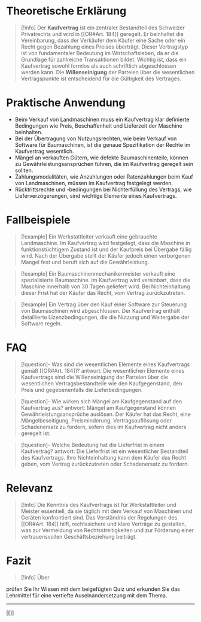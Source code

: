 # Theoretische Erklärung
>[!info] 
>Der **Kaufvertrag** ist ein zentraler Bestandteil des Schweizer Privatrechts und wird in [[OR#Art. 184]] geregelt. Er beinhaltet die Vereinbarung, dass der Verkäufer dem Käufer eine Sache oder ein Recht gegen Bezahlung eines Preises überträgt. Dieser Vertragstyp ist von fundamentaler Bedeutung im Wirtschaftsleben, da er die Grundlage für zahlreiche Transaktionen bildet. Wichtig ist, dass ein Kaufvertrag sowohl formlos als auch schriftlich abgeschlossen werden kann. Die **Willenseinigung** der Parteien über die wesentlichen Vertragspunkte ist entscheidend für die Gültigkeit des Vertrages.

# Praktische Anwendung
- Beim Verkauf von Landmaschinen muss ein Kaufvertrag klar definierte Bedingungen wie Preis, Beschaffenheit und Lieferzeit der Maschine beinhalten.
- Bei der Übertragung von Nutzungsrechten, wie beim Verkauf von Software für Baumaschinen, ist die genaue Spezifikation der Rechte im Kaufvertrag wesentlich.
- Mängel an verkauften Gütern, wie defekte Baumaschinenteile, können zu Gewährleistungsansprüchen führen, die im Kaufvertrag geregelt sein sollten.
- Zahlungsmodalitäten, wie Anzahlungen oder Ratenzahlungen beim Kauf von Landmaschinen, müssen im Kaufvertrag festgelegt werden.
- Rücktrittsrechte und -bedingungen bei Nichterfüllung des Vertrags, wie Lieferverzögerungen, sind wichtige Elemente eines Kaufvertrags.

# Fallbeispiele
>[!example] Ein Werkstattleiter verkauft eine gebrauchte Landmaschine. Im Kaufvertrag wird festgelegt, dass die Maschine in funktionstüchtigem Zustand ist und der Kaufpreis bei Übergabe fällig wird. Nach der Übergabe stellt der Käufer jedoch einen verborgenen Mangel fest und beruft sich auf die Gewährleistung.

>[!example] Ein Baumaschinenmechanikermeister verkauft eine spezialisierte Baumaschine. Im Kaufvertrag wird vereinbart, dass die Maschine innerhalb von 30 Tagen geliefert wird. Bei Nichteinhaltung dieser Frist hat der Käufer das Recht, vom Vertrag zurückzutreten.

>[!example] Ein Vertrag über den Kauf einer Software zur Steuerung von Baumaschinen wird abgeschlossen. Der Kaufvertrag enthält detaillierte Lizenzbedingungen, die die Nutzung und Weitergabe der Software regeln.

# FAQ
>[!question]- Was sind die wesentlichen Elemente eines Kaufvertrags gemäß [[OR#Art. 184]]?
>antwort: Die wesentlichen Elemente eines Kaufvertrags sind die Willenseinigung der Parteien über die wesentlichen Vertragsbestandteile wie den Kaufgegenstand, den Preis und gegebenenfalls die Lieferbedingungen.

>[!question]- Wie wirken sich Mängel am Kaufgegenstand auf den Kaufvertrag aus?
>antwort: Mängel am Kaufgegenstand können Gewährleistungsansprüche auslösen. Der Käufer hat das Recht, eine Mängelbeseitigung, Preisminderung, Vertragsauflösung oder Schadenersatz zu fordern, sofern dies im Kaufvertrag nicht anders geregelt ist.

>[!question]- Welche Bedeutung hat die Lieferfrist in einem Kaufvertrag?
>antwort: Die Lieferfrist ist ein wesentlicher Bestandteil des Kaufvertrags. Ihre Nichteinhaltung kann dem Käufer das Recht geben, vom Vertrag zurückzutreten oder Schadenersatz zu fordern.

# Relevanz
>[!info] 
>Die Kenntnis des Kaufvertrags ist für Werkstattleiter und Meister essentiell, da sie täglich mit dem Verkauf von Maschinen und Geräten konfrontiert sind. Das Verständnis der Regelungen des [[OR#Art. 184]] hilft, rechtssichere und klare Verträge zu gestalten, was zur Vermeidung von Rechtsstreitigkeiten und zur Förderung einer vertrauensvollen Geschäftsbeziehung beiträgt.

# Fazit
>[!info] 
>Über

prüfen Sie Ihr Wissen mit dem beigefügten Quiz und erkunden Sie das Lehrmittel für eine vertiefte Auseinandersetzung mit dem Thema.

---
[[]]